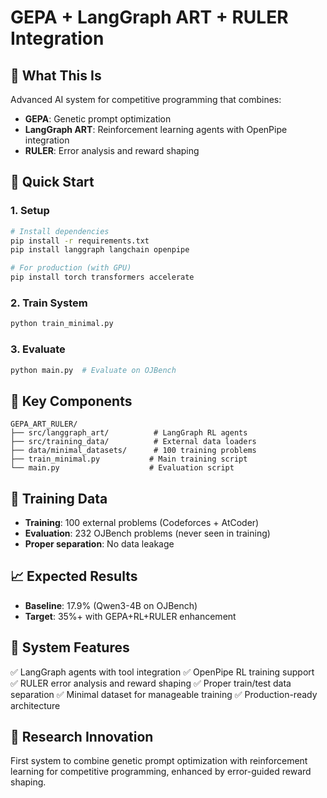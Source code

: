 # GEPA + LangGraph ART + RULER Integration

## 🎯 What This Is

Advanced AI system for competitive programming that combines:
- **GEPA**: Genetic prompt optimization  
- **LangGraph ART**: Reinforcement learning agents with OpenPipe integration
- **RULER**: Error analysis and reward shaping

## 🚀 Quick Start

### 1. Setup
```bash
# Install dependencies
pip install -r requirements.txt
pip install langgraph langchain openpipe

# For production (with GPU)
pip install torch transformers accelerate
```

### 2. Train System
```bash
python train_minimal.py
```

### 3. Evaluate
```bash
python main.py  # Evaluate on OJBench
```

## 📂 Key Components

```
GEPA_ART_RULER/
├── src/langgraph_art/          # LangGraph RL agents
├── src/training_data/          # External data loaders  
├── data/minimal_datasets/      # 100 training problems
├── train_minimal.py           # Main training script
└── main.py                    # Evaluation script
```

## 🎯 Training Data

- **Training**: 100 external problems (Codeforces + AtCoder)
- **Evaluation**: 232 OJBench problems (never seen in training)  
- **Proper separation**: No data leakage

## 📈 Expected Results

- **Baseline**: 17.9% (Qwen3-4B on OJBench)
- **Target**: 35%+ with GEPA+RL+RULER enhancement

## 🔧 System Features

✅ LangGraph agents with tool integration
✅ OpenPipe RL training support  
✅ RULER error analysis and reward shaping
✅ Proper train/test data separation
✅ Minimal dataset for manageable training
✅ Production-ready architecture

## 🧪 Research Innovation

First system to combine genetic prompt optimization with reinforcement learning for competitive programming, enhanced by error-guided reward shaping.

